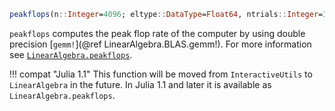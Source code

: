 ```julia
peakflops(n::Integer=4096; eltype::DataType=Float64, ntrials::Integer=3, parallel::Bool=false)
```

`peakflops` computes the peak flop rate of the computer by using double precision [`gemm!`](@ref LinearAlgebra.BLAS.gemm!). For more information see [`LinearAlgebra.peakflops`](@ref).

!!! compat "Julia 1.1"
    This function will be moved from `InteractiveUtils` to `LinearAlgebra` in the future. In Julia 1.1 and later it is available as `LinearAlgebra.peakflops`.

